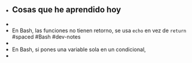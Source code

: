 - ## Cosas que he aprendido hoy
-
- En Bash, las funciones no tienen retorno, se usa `echo` en vez de `return` #spaced #Bash #dev-notes
-
- En Bash, si pones una variable sola en un condicional,
-